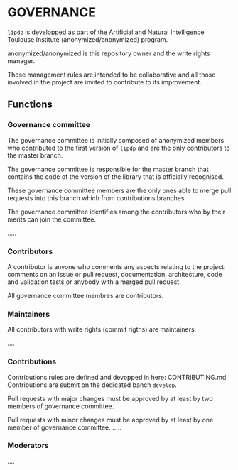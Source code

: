 # GOVERNANCE

`lipdp` is developped as part of the Artificial and Natural Intelligence Toulouse Institute (anonymized/anonymized) program.

anonymized/anonymized is this repository owner and the write rights manager.

These management rules are intended to be collaborative and all those involved in the project are invited to contribute to its improvement.

##	Functions

###	Governance committee

The governance committee is initially composed of anonymized members who contributed to the first version of `lipdp` and are the only contributors to the master branch.

The governance committee is responsible for the master branch that contains the code of the version of the library that is officially recognised.

These governance committee members are the only ones able to merge pull requests into this branch which from contributions branches.

The governance committee identifies among the contributors who by their merits can join the committee.

.....

###	Contributors

A contributor is anyone who comments any aspects relating to the project: comments on an issue or pull request, documentation, architecture, code and validation tests or anybody with a merged pull request.

All governance committee membres are contributors.

### Maintainers

All contributors with write rights (commit rigths) are maintainers.

....

### Contributions

Contributions rules are defined and devopped in here: CONTRIBUTING.md
Contributions are submit on the dedicated banch `develop`.

Pull requests with major changes must be approved by at least by two members of governance committee.

Pull requests with minor changes must be approved by at least by one member of governance committee.
.....

### Moderators

....
